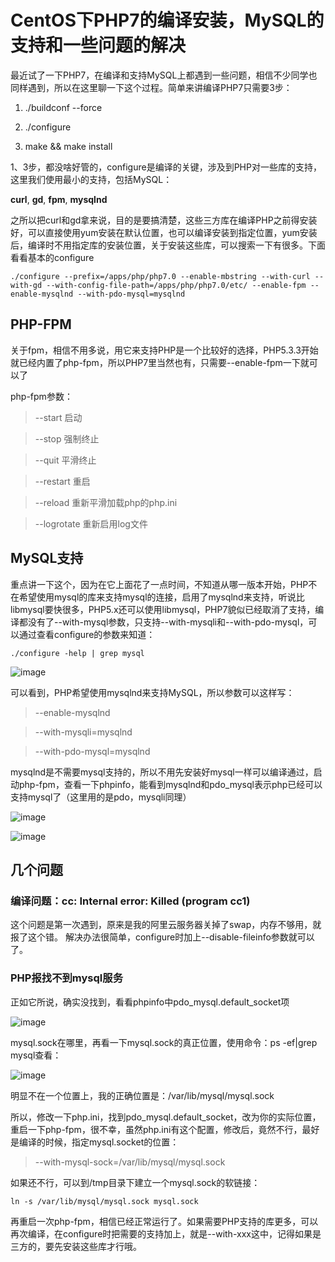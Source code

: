 # CentOS下PHP7的编译安装，MySQL的支持和一些问题的解决

最近试了一下PHP7，在编译和支持MySQL上都遇到一些问题，相信不少同学也同样遇到，所以在这里聊一下这个过程。简单来讲编译PHP7只需要3步：

1. ./buildconf --force

2. ./configure

3. make && make install

1、3步，都没啥好管的，configure是编译的关键，涉及到PHP对一些库的支持，这里我们使用最小的支持，包括MySQL：

**curl**, **gd**, **fpm**, **mysqlnd**

之所以把curl和gd拿来说，目的是要搞清楚，这些三方库在编译PHP之前得安装好，可以直接使用yum安装在默认位置，也可以编译安装到指定位置，yum安装后，编译时不用指定库的安装位置，关于安装这些库，可以搜索一下有很多。下面看看基本的configure

```shell
./configure --prefix=/apps/php/php7.0 --enable-mbstring --with-curl --with-gd --with-config-file-path=/apps/php/php7.0/etc/ --enable-fpm --enable-mysqlnd --with-pdo-mysql=mysqlnd
```

## PHP-FPM

关于fpm，相信不用多说，用它来支持PHP是一个比较好的选择，PHP5.3.3开始就已经内置了php-fpm，所以PHP7里当然也有，只需要--enable-fpm一下就可以了

php-fpm参数：

> --start 启动

> --stop 强制终止

> --quit 平滑终止

> --restart 重启

> --reload 重新平滑加载php的php.ini

> --logrotate 重新启用log文件

## MySQL支持

重点讲一下这个，因为在它上面花了一点时间，不知道从哪一版本开始，PHP不在希望使用mysql的库来支持mysql的连接，启用了mysqlnd来支持，听说比libmysql要快很多，PHP5.x还可以使用libmysql，PHP7貌似已经取消了支持，编译都没有了--with-mysql参数，只支持--with-mysqli和--with-pdo-mysql，可以通过查看configure的参数来知道：

```shell
./configure -help | grep mysql
```

![image](https://github.com/onlyfu/Blog/blob/master/static/images/php/20151216/001.png)

可以看到，PHP希望使用mysqlnd来支持MySQL，所以参数可以这样写：

> --enable-mysqlnd

> --with-mysqli=mysqlnd

> --with-pdo-mysql=mysqlnd

mysqlnd是不需要mysql支持的，所以不用先安装好mysql一样可以编译通过，启动php-fpm，查看一下phpinfo，能看到mysqlnd和pdo_mysql表示php已经可以支持mysql了（这里用的是pdo，mysqli同理）

![image](https://github.com/onlyfu/Blog/blob/master/static/images/php/20151216/002.png)

![image](https://github.com/onlyfu/Blog/blob/master/static/images/php/20151216/003.png)

## 几个问题

### 编译问题：cc: Internal error: Killed (program cc1)

这个问题是第一次遇到，原来是我的阿里云服务器关掉了swap，内存不够用，就报了这个错。
解决办法很简单，configure时加上--disable-fileinfo参数就可以了。

### PHP报找不到mysql服务

正如它所说，确实没找到，看看phpinfo中pdo_mysql.default_socket项

![image](https://github.com/onlyfu/Blog/blob/master/static/images/php/20151216/004.png)

mysql.sock在哪里，再看一下mysql.sock的真正位置，使用命令：ps -ef|grep mysql查看：

![image](https://github.com/onlyfu/Blog/blob/master/static/images/php/20151216/005.png)

明显不在一个位置上，我的正确位置是：/var/lib/mysql/mysql.sock

所以，修改一下php.ini，找到pdo_mysql.default_socket，改为你的实际位置，重启一下php-fpm，很不幸，虽然php.ini有这个配置，修改后，竟然不行，最好是编译的时候，指定mysql.socket的位置：

> --with-mysql-sock=/var/lib/mysql/mysql.sock

如果还不行，可以到/tmp目录下建立一个mysql.sock的软链接：

```
ln -s /var/lib/mysql/mysql.sock mysql.sock
```

再重启一次php-fpm，相信已经正常运行了。如果需要PHP支持的库更多，可以再次编译，在configure时把需要的支持加上，就是--with-xxx这中，记得如果是三方的，要先安装这些库才行哦。
